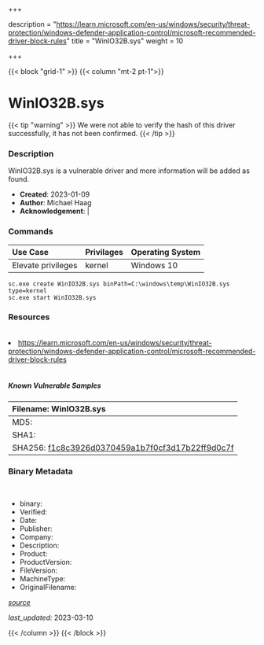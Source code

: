 +++

description = "https://learn.microsoft.com/en-us/windows/security/threat-protection/windows-defender-application-control/microsoft-recommended-driver-block-rules"
title = "WinIO32B.sys"
weight = 10

+++


{{< block "grid-1" >}}
{{< column "mt-2 pt-1">}}




# WinIO32B.sys 


{{< tip "warning" >}}
We were not able to verify the hash of this driver successfully, it has not been confirmed.
{{< /tip >}}




### Description


WinIO32B.sys is a vulnerable driver and more information will be added as found.


- **Created**: 2023-01-09
- **Author**: Michael Haag
- **Acknowledgement**:  | [](https://twitter.com/)

### Commands

| Use Case | Privilages | Operating System | 
|:---- | ---- | ---- |
| Elevate privileges | kernel | Windows 10 |

```
sc.exe create WinIO32B.sys binPath=C:\windows\temp\WinIO32B.sys type=kernel
sc.exe start WinIO32B.sys
```

### Resources
<br>


<li><a href=" https://learn.microsoft.com/en-us/windows/security/threat-protection/windows-defender-application-control/microsoft-recommended-driver-block-rules"> https://learn.microsoft.com/en-us/windows/security/threat-protection/windows-defender-application-control/microsoft-recommended-driver-block-rules</a></li>


<br>


##### Known Vulnerable Samples

| Filename: WinIO32B.sys |
|:---- |
|MD5: <a href="https://www.virustotal.com/gui/file/{&#39;Filename&#39;: &#39;WinIO32B.sys&#39;, &#39;MD5&#39;: &#39;&#39;, &#39;SHA1&#39;: &#39;&#39;, &#39;SHA256&#39;: &#39;f1c8c3926d0370459a1b7f0cf3d17b22ff9d0c7f&#39;}"></a>|
|SHA1: <a href="https://www.virustotal.com/gui/file/{&#39;Filename&#39;: &#39;WinIO32B.sys&#39;, &#39;MD5&#39;: &#39;&#39;, &#39;SHA1&#39;: &#39;&#39;, &#39;SHA256&#39;: &#39;f1c8c3926d0370459a1b7f0cf3d17b22ff9d0c7f&#39;}"></a>|
|SHA256: <a href="https://www.virustotal.com/gui/file/{&#39;Filename&#39;: &#39;WinIO32B.sys&#39;, &#39;MD5&#39;: &#39;&#39;, &#39;SHA1&#39;: &#39;&#39;, &#39;SHA256&#39;: &#39;f1c8c3926d0370459a1b7f0cf3d17b22ff9d0c7f&#39;}">f1c8c3926d0370459a1b7f0cf3d17b22ff9d0c7f</a>|




### Binary Metadata
<br>

- binary: 
- Verified: 
- Date: 
- Publisher: 
- Company: 
- Description: 
- Product: 
- ProductVersion: 
- FileVersion: 
- MachineType: 
- OriginalFilename: 

[*source*](https://github.com/magicsword-io/LOLDrivers/tree/main/yaml/winio32b.sys.yml)

*last_updated:* 2023-03-10


{{< /column >}}
{{< /block >}}
